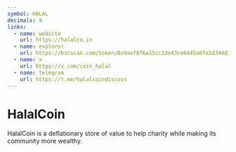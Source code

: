 ```yaml
---
symbol: HALAL
decimals: 9
links:
  - name: website
    url: https://halalco.in
  - name: explorer
    url: https://bscscan.com/token/0x9aef8f6a15cc1de43ce6445a6fe2d344d3843a29
  - name: x
    url: https://x.com/coin_halal
  - name: telegram
    url: https://t.me/halalcoindiscuss
---
```


# HalalCoin

HalalCoin is a deflationary store of value to help charity while making its community more wealthy.
